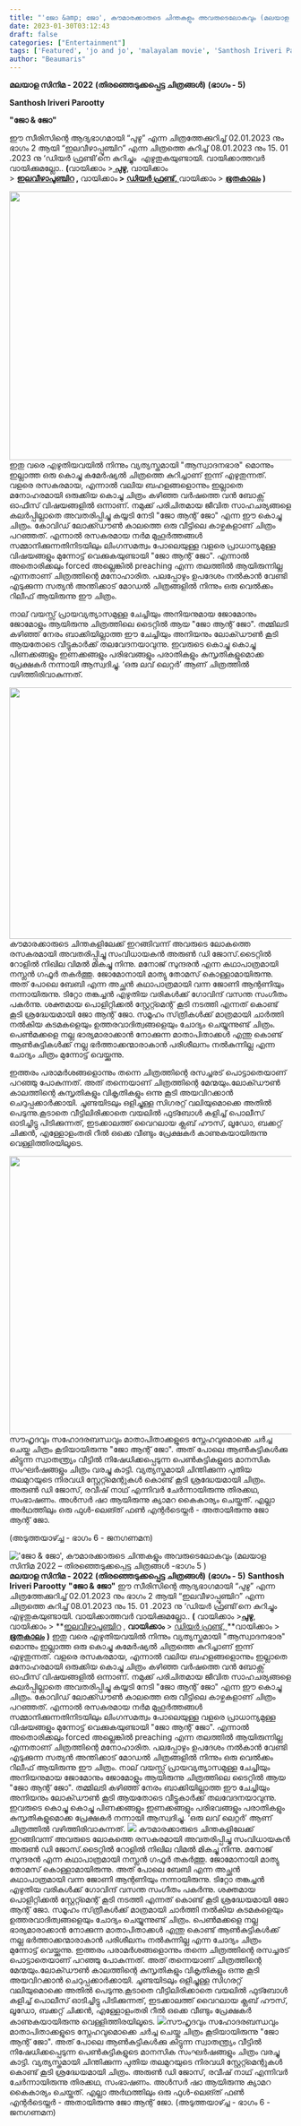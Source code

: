 ```yaml
---
title: "'ജോ &amp; ജോ', കൗമാരക്കാരുടെ ചിന്തകളും അവരുടെലോകവും (മലയാള സിനിമ 2022 – തിരഞ്ഞെടുക്കപ്പെട്ട ചിത്രങ്ങൾ -ഭാഗം 5  )"
date: 2023-01-30T03:12:43
draft: false
categories: ["Entertainment"]
tags: ['Featured', 'jo and jo', 'malayalam movie', 'Santhosh Iriveri Parootty']
author: "Beaumaris"
---
```


<strong>മലയാള സിനിമ - 2022</strong>
<strong>(തിരഞ്ഞെടുക്കപ്പെട്ട ചിത്രങ്ങൾ)</strong>
<strong>(ഭാഗം - 5)</strong>

<strong>Santhosh Iriveri Parootty</strong>

<strong>"ജോ &amp; ജോ"</strong>

ഈ സീരിസിന്റെ ആദ്യഭാഗമായി “പുഴു” എന്ന ചിത്രത്തേക്കുറിച്ച് 02.01.2023 നും ഭാഗം 2 ആയി “ഇലവീഴാപ്പൂഞ്ചിറ” എന്ന ചിത്രത്തെ കുറിച്ച് 08.01.2023 നും 15. 01 .2023 നു ‘ഡിയർ ഫ്രണ്ടി’നെ കുറിച്ചും  എഴുതുകയുണ്ടായി. വായിക്കാത്തവർ വായിക്കുമല്ലോ.. <strong>(</strong>വായിക്കാം &gt;<a href="https://boolokam.com/santhosh-iriveri-parootty-about-puzhu-movie/"><strong> പുഴു</strong></a>, വായിക്കാം &gt; <strong><a href="https://boolokam.com/ilaveezhapoonchira-review/">ഇലവീഴാപൂഞ്ചിറ</a> , </strong>വായിക്കാം<strong> &gt; <a href="https://boolokam.com/santhosh-iriveri-parootty-about-dear-friend-movie-2/">ഡിയർ ഫ്രണ്ട്, </a></strong>വായിക്കാം &gt; <a href="https://boolokam.com/santhosh-iriveri-parootty-about-dear-friend-movie-4/"><strong>ഭൂതകാലം</strong></a> <strong>)</strong>

<img class="size-large wp-image-381427 aligncenter" src="https://cdn.boolokam.com/articles/2023/01/ddd-1024x614.webp" alt="" width="800" height="480" />ഇതു വരെ എഴുതിയവയിൽ നിന്നും വ്യത്യസ്തമായി "ആസ്വാദനഭാര" മൊന്നും ഇല്ലാത്ത ഒരു കൊച്ചു കമേർഷ്യൽ ചിത്രത്തെ കുറിച്ചാണ് ഇന്ന് എഴുതുന്നത്. വളരെ രസകരമായ, എന്നാൽ വലിയ ബഹളങ്ങളൊന്നും ഇല്ലാതെ മനോഹരമായി ഒരുക്കിയ കൊച്ചു ചിത്രം കഴിഞ്ഞ വർഷത്തെ വൻ ബോക്സ് ഓഫീസ് വിഷയങ്ങളിൽ ഒന്നാണ്. നമുക്ക് പരിചിതമായ ജീവിത സാഹചര്യങ്ങളെ കലർപ്പില്ലാതെ അവതരിപ്പിച്ചു കയ്യടി നേടി "ജോ ആന്റ് ജോ" എന്ന ഈ കൊച്ചു ചിത്രം. കോവിഡ് ലോക്ക്ഡൗൺ കാലത്തെ ഒരു വീട്ടിലെ കാഴ്ചകളാണ് ചിത്രം പറഞ്ഞത്. എന്നാൽ രസകരമായ നർമ മുഹൂർത്തങ്ങൾ സമ്മാനിക്കുന്നതിനിടയിലും ലിംഗസമത്വം പോലെയുള്ള വളരെ പ്രാധാന്യമുള്ള വിഷയങ്ങളും മുന്നോട്ട് വെക്കുകയുണ്ടായി "ജോ ആന്റ് ജോ". എന്നാൽ അതൊരിക്കലും forced അല്ലെങ്കിൽ preaching എന്ന തലത്തിൽ ആയിരുന്നില്ല എന്നതാണ് ചിത്രത്തിന്റെ മനോഹാരിത. പലപ്പോഴും ഉപദേശം നൽകാൻ വേണ്ടി എടുക്കുന്ന സത്യൻ അന്തിക്കാട് മോഡൽ ചിത്രങ്ങളിൽ നിന്നും ഒരു വെൽക്കം റിലീഫ് ആയിരുന്നു ഈ ചിത്രം.

നാല് വയസ്സ് പ്രായവ്യത്യാസമുള്ള ചേച്ചിയും അനിയനുമായ ജോമോനും ജോമോളും ആയിരുന്നു ചിത്രത്തിലെ ടൈറ്റിൽ ആയ "ജോ ആന്റ് ജോ". തമ്മിലടി കഴിഞ്ഞ് നേരം ബാക്കിയില്ലാത്ത ഈ ചേച്ചിയും അനിയനും ലോക്ഡൗൺ കൂടി ആയതോടെ വീട്ടുകാർക്ക് തലവേദനയാവുന്നു. ഇവരുടെ കൊച്ചു കൊച്ചു പിണക്കങ്ങളും ഇണക്കങ്ങളും പരിഭവങ്ങളും പരാതികളും കുസൃതികളുമൊക്ക പ്രേക്ഷകർ നന്നായി ആസ്വദിച്ചു. ‘ഒരു ലവ് ലെറ്റർ’ ആണ് ചിത്രത്തിൽ വഴിത്തിരിവാകുന്നത്.

<img class="size-large wp-image-381428 aligncenter" src="https://cdn.boolokam.com/articles/2023/01/ee1rr.jpg" alt="" width="800" height="449" /> കൗമാരക്കാരുടെ ചിന്തകളിലേക്ക് ഇറങ്ങിവന്ന് അവരുടെ ലോകത്തെ രസകരമായി അവതരിപ്പിച്ചു സംവിധായകൻ അരുൺ ഡി ജോസ്.ടൈറ്റിൽ റോളിൽ നിഖില വിമൽ മികച്ചു നിന്നു. മനോജ്‌ സുന്ദരൻ എന്ന കഥാപാത്രമായി നസ്ലൻ ഗഫൂർ തകർത്തു. ജോമോനായി മാത്യു തോമസ് കൊള്ളാമായിരുന്നു. അത് പോലെ ബേബി എന്ന അച്ഛൻ കഥാപാത്രമായി വന്ന ജോണി ആന്റണിയും നന്നായിരുന്നു. ടിറ്റോ തങ്കച്ചന്‍ എഴുതിയ വരികള്‍ക്ക് ഗോവിന്ദ് വസന്ത സംഗീതം പകർന്നു. ശക്തമായ പൊളിറ്റിക്കൽ സ്റ്റേറ്റ്മെന്റ് കൂടി നടത്തി എന്നത് കൊണ്ട് കൂടി ശ്രദ്ധേയമായി ജോ ആന്റ് ജോ. സമൂഹം സ്‌ത്രീകൾക്ക്‌ മാത്രമായി ചാർത്തി നൽകിയ കടമകളെയും ഉത്തരവാദിത്വങ്ങളെയും ചോദ്യം ചെയ്യുന്നുണ്ട്‌ ചിത്രം. പെൺമക്കളെ നല്ല ഭാര്യമാരാക്കാൻ നോക്കുന്ന മാതാപിതാക്കൾ എന്തു കൊണ്ട് ആൺകുട്ടികൾക്ക് നല്ല ഭർത്താക്കന്മാരാകാൻ പരിശീലനം നൽകുന്നില്ല എന്ന ചോദ്യം ചിത്രം മുന്നോട്ട് വെയ്ക്കുന്നു.

ഇത്തരം പരാമർശങ്ങളൊന്നും തന്നെ ചിത്രത്തിന്റെ രസച്ചരട് പൊട്ടാതെയാണ് പറഞ്ഞു പോകുന്നത്. അത് തന്നെയാണ് ചിത്രത്തിന്റെ മേന്മയും.ലോക്ഡൗൺ കാലത്തിന്റെ കുസൃതികളും വികൃതികളും ഒന്നു കൂടി അയവിറക്കാൻ ചെറുപ്പക്കാർക്കായി. ചൂണ്ടയിടലും ഒളിച്ചുള്ള സിഗരറ്റ് വലിയുമൊക്കെ അതിൽ പെടുന്നു.കൂടാതെ വീട്ടിലിരിക്കാതെ വയലിൽ ഫുട്ബോൾ കളിച്ച് പൊലീസ് ഓടിച്ചിട്ടു പിടിക്കുന്നത്, ഇടക്കാലത്ത് വൈറലായ ക്ലബ് ഹൗസ്, ലൂഡോ, ബക്കറ്റ് ചിക്കൻ, എള്ളോളംതരി റീൽ ഒക്കെ വീണ്ടും പ്രേക്ഷകർ കാണുകയായിരുന്നു വെള്ളിത്തിരയിലൂടെ.

<img class="wp-image-381429 aligncenter" src="https://cdn.boolokam.com/articles/2023/01/Screenshot_191.jpg" alt="" width="790" height="497" />സൗഹൃദവും സഹോദരബന്ധവും മാതാപിതാക്കളുടെ സ്നേഹവുമൊക്കെ ചർച്ച ചെയ്ത ചിത്രം കൂടിയായിരുന്നു "ജോ ആന്റ് ജോ". അത് പോലെ ആൺകുട്ടികൾക്കു കിട്ടുന്ന സ്വാതന്ത്ര്യം വീട്ടിൽ നിഷേധിക്കപ്പെടുന്ന പെൺകുട്ടികളുടെ മാനസിക സംഘർഷങ്ങളും ചിത്രം വരച്ചു കാട്ടി. വ്യത്യസ്തമായി ചിന്തിക്കുന്ന പുതിയ തലമുറയുടെ നിരവധി സ്റ്റേറ്റ്മെന്റുകൾ കൊണ്ട് കൂടി ശ്രദ്ധേയമായി ചിത്രം. അരുണ്‍ ഡി ജോസ്, രവീഷ് നാഥ് എന്നിവര്‍ ചേര്‍ന്നായിരുന്നു തിരക്കഥ, സംഭാഷണം. അള്‍സര്‍ ഷാ ആയിരുന്നു ക്യാമറ കൈകാര്യം ചെയ്തത്. എല്ലാ അർഥത്തിലും ഒരു ഫുൾ-ലെങ്ത് ഫൺ എന്റർടെയ്നർ - അതായിരുന്നു ജോ ആന്റ് ജോ.

(അടുത്തയാഴ്ച്ച - ഭാഗം 6 - ജനഗണമന)


!['ജോ &amp; ജോ', കൗമാരക്കാരുടെ ചിന്തകളും അവരുടെലോകവും (മലയാള സിനിമ 2022 – തിരഞ്ഞെടുക്കപ്പെട്ട ചിത്രങ്ങൾ -ഭാഗം 5  )](https://cdn.boolokam.com/articles/2023/01/ddd-1024x614.webp)**മലയാള സിനിമ - 2022** **(തിരഞ്ഞെടുക്കപ്പെട്ട ചിത്രങ്ങൾ)** **(ഭാഗം - 5)** **Santhosh Iriveri Parootty** **"ജോ & ജോ"** ഈ സീരിസിന്റെ ആദ്യഭാഗമായി “പുഴു” എന്ന ചിത്രത്തേക്കുറിച്ച് 02.01.2023 നും ഭാഗം 2 ആയി “ഇലവീഴാപ്പൂഞ്ചിറ” എന്ന ചിത്രത്തെ കുറിച്ച് 08.01.2023 നും 15. 01 .2023 നു ‘ഡിയർ ഫ്രണ്ടി’നെ കുറിച്ചും എഴുതുകയുണ്ടായി. വായിക്കാത്തവർ വായിക്കുമല്ലോ.. **(** വായിക്കാം >[**പുഴു**](https://boolokam.com/santhosh-iriveri-parootty-about-puzhu-movie/), വായിക്കാം > **[ഇലവീഴാപൂഞ്ചിറ](https://boolokam.com/ilaveezhapoonchira-review/) , **വായിക്കാം** > [ഡിയർ ഫ്രണ്ട്, ](https://boolokam.com/santhosh-iriveri-parootty-about-dear-friend-movie-2/)**വായിക്കാം > [**ഭൂതകാലം**](https://boolokam.com/santhosh-iriveri-parootty-about-dear-friend-movie-4/) **)** ഇതു വരെ എഴുതിയവയിൽ നിന്നും വ്യത്യസ്തമായി "ആസ്വാദനഭാര" മൊന്നും ഇല്ലാത്ത ഒരു കൊച്ചു കമേർഷ്യൽ ചിത്രത്തെ കുറിച്ചാണ് ഇന്ന് എഴുതുന്നത്. വളരെ രസകരമായ, എന്നാൽ വലിയ ബഹളങ്ങളൊന്നും ഇല്ലാതെ മനോഹരമായി ഒരുക്കിയ കൊച്ചു ചിത്രം കഴിഞ്ഞ വർഷത്തെ വൻ ബോക്സ് ഓഫീസ് വിഷയങ്ങളിൽ ഒന്നാണ്. നമുക്ക് പരിചിതമായ ജീവിത സാഹചര്യങ്ങളെ കലർപ്പില്ലാതെ അവതരിപ്പിച്ചു കയ്യടി നേടി "ജോ ആന്റ് ജോ" എന്ന ഈ കൊച്ചു ചിത്രം. കോവിഡ് ലോക്ക്ഡൗൺ കാലത്തെ ഒരു വീട്ടിലെ കാഴ്ചകളാണ് ചിത്രം പറഞ്ഞത്. എന്നാൽ രസകരമായ നർമ മുഹൂർത്തങ്ങൾ സമ്മാനിക്കുന്നതിനിടയിലും ലിംഗസമത്വം പോലെയുള്ള വളരെ പ്രാധാന്യമുള്ള വിഷയങ്ങളും മുന്നോട്ട് വെക്കുകയുണ്ടായി "ജോ ആന്റ് ജോ". എന്നാൽ അതൊരിക്കലും forced അല്ലെങ്കിൽ preaching എന്ന തലത്തിൽ ആയിരുന്നില്ല എന്നതാണ് ചിത്രത്തിന്റെ മനോഹാരിത. പലപ്പോഴും ഉപദേശം നൽകാൻ വേണ്ടി എടുക്കുന്ന സത്യൻ അന്തിക്കാട് മോഡൽ ചിത്രങ്ങളിൽ നിന്നും ഒരു വെൽക്കം റിലീഫ് ആയിരുന്നു ഈ ചിത്രം. നാല് വയസ്സ് പ്രായവ്യത്യാസമുള്ള ചേച്ചിയും അനിയനുമായ ജോമോനും ജോമോളും ആയിരുന്നു ചിത്രത്തിലെ ടൈറ്റിൽ ആയ "ജോ ആന്റ് ജോ". തമ്മിലടി കഴിഞ്ഞ് നേരം ബാക്കിയില്ലാത്ത ഈ ചേച്ചിയും അനിയനും ലോക്ഡൗൺ കൂടി ആയതോടെ വീട്ടുകാർക്ക് തലവേദനയാവുന്നു. ഇവരുടെ കൊച്ചു കൊച്ചു പിണക്കങ്ങളും ഇണക്കങ്ങളും പരിഭവങ്ങളും പരാതികളും കുസൃതികളുമൊക്ക പ്രേക്ഷകർ നന്നായി ആസ്വദിച്ചു. ‘ഒരു ലവ് ലെറ്റർ’ ആണ് ചിത്രത്തിൽ വഴിത്തിരിവാകുന്നത്. ![](https://cdn.boolokam.com/articles/2023/01/ee1rr.jpg) കൗമാരക്കാരുടെ ചിന്തകളിലേക്ക് ഇറങ്ങിവന്ന് അവരുടെ ലോകത്തെ രസകരമായി അവതരിപ്പിച്ചു സംവിധായകൻ അരുൺ ഡി ജോസ്.ടൈറ്റിൽ റോളിൽ നിഖില വിമൽ മികച്ചു നിന്നു. മനോജ്‌ സുന്ദരൻ എന്ന കഥാപാത്രമായി നസ്ലൻ ഗഫൂർ തകർത്തു. ജോമോനായി മാത്യു തോമസ് കൊള്ളാമായിരുന്നു. അത് പോലെ ബേബി എന്ന അച്ഛൻ കഥാപാത്രമായി വന്ന ജോണി ആന്റണിയും നന്നായിരുന്നു. ടിറ്റോ തങ്കച്ചന്‍ എഴുതിയ വരികള്‍ക്ക് ഗോവിന്ദ് വസന്ത സംഗീതം പകർന്നു. ശക്തമായ പൊളിറ്റിക്കൽ സ്റ്റേറ്റ്മെന്റ് കൂടി നടത്തി എന്നത് കൊണ്ട് കൂടി ശ്രദ്ധേയമായി ജോ ആന്റ് ജോ. സമൂഹം സ്‌ത്രീകൾക്ക്‌ മാത്രമായി ചാർത്തി നൽകിയ കടമകളെയും ഉത്തരവാദിത്വങ്ങളെയും ചോദ്യം ചെയ്യുന്നുണ്ട്‌ ചിത്രം. പെൺമക്കളെ നല്ല ഭാര്യമാരാക്കാൻ നോക്കുന്ന മാതാപിതാക്കൾ എന്തു കൊണ്ട് ആൺകുട്ടികൾക്ക് നല്ല ഭർത്താക്കന്മാരാകാൻ പരിശീലനം നൽകുന്നില്ല എന്ന ചോദ്യം ചിത്രം മുന്നോട്ട് വെയ്ക്കുന്നു. ഇത്തരം പരാമർശങ്ങളൊന്നും തന്നെ ചിത്രത്തിന്റെ രസച്ചരട് പൊട്ടാതെയാണ് പറഞ്ഞു പോകുന്നത്. അത് തന്നെയാണ് ചിത്രത്തിന്റെ മേന്മയും.ലോക്ഡൗൺ കാലത്തിന്റെ കുസൃതികളും വികൃതികളും ഒന്നു കൂടി അയവിറക്കാൻ ചെറുപ്പക്കാർക്കായി. ചൂണ്ടയിടലും ഒളിച്ചുള്ള സിഗരറ്റ് വലിയുമൊക്കെ അതിൽ പെടുന്നു.കൂടാതെ വീട്ടിലിരിക്കാതെ വയലിൽ ഫുട്ബോൾ കളിച്ച് പൊലീസ് ഓടിച്ചിട്ടു പിടിക്കുന്നത്, ഇടക്കാലത്ത് വൈറലായ ക്ലബ് ഹൗസ്, ലൂഡോ, ബക്കറ്റ് ചിക്കൻ, എള്ളോളംതരി റീൽ ഒക്കെ വീണ്ടും പ്രേക്ഷകർ കാണുകയായിരുന്നു വെള്ളിത്തിരയിലൂടെ. ![](https://cdn.boolokam.com/articles/2023/01/Screenshot_191.jpg)സൗഹൃദവും സഹോദരബന്ധവും മാതാപിതാക്കളുടെ സ്നേഹവുമൊക്കെ ചർച്ച ചെയ്ത ചിത്രം കൂടിയായിരുന്നു "ജോ ആന്റ് ജോ". അത് പോലെ ആൺകുട്ടികൾക്കു കിട്ടുന്ന സ്വാതന്ത്ര്യം വീട്ടിൽ നിഷേധിക്കപ്പെടുന്ന പെൺകുട്ടികളുടെ മാനസിക സംഘർഷങ്ങളും ചിത്രം വരച്ചു കാട്ടി. വ്യത്യസ്തമായി ചിന്തിക്കുന്ന പുതിയ തലമുറയുടെ നിരവധി സ്റ്റേറ്റ്മെന്റുകൾ കൊണ്ട് കൂടി ശ്രദ്ധേയമായി ചിത്രം. അരുണ്‍ ഡി ജോസ്, രവീഷ് നാഥ് എന്നിവര്‍ ചേര്‍ന്നായിരുന്നു തിരക്കഥ, സംഭാഷണം. അള്‍സര്‍ ഷാ ആയിരുന്നു ക്യാമറ കൈകാര്യം ചെയ്തത്. എല്ലാ അർഥത്തിലും ഒരു ഫുൾ-ലെങ്ത് ഫൺ എന്റർടെയ്നർ - അതായിരുന്നു ജോ ആന്റ് ജോ. (അടുത്തയാഴ്ച്ച - ഭാഗം 6 - ജനഗണമന)
